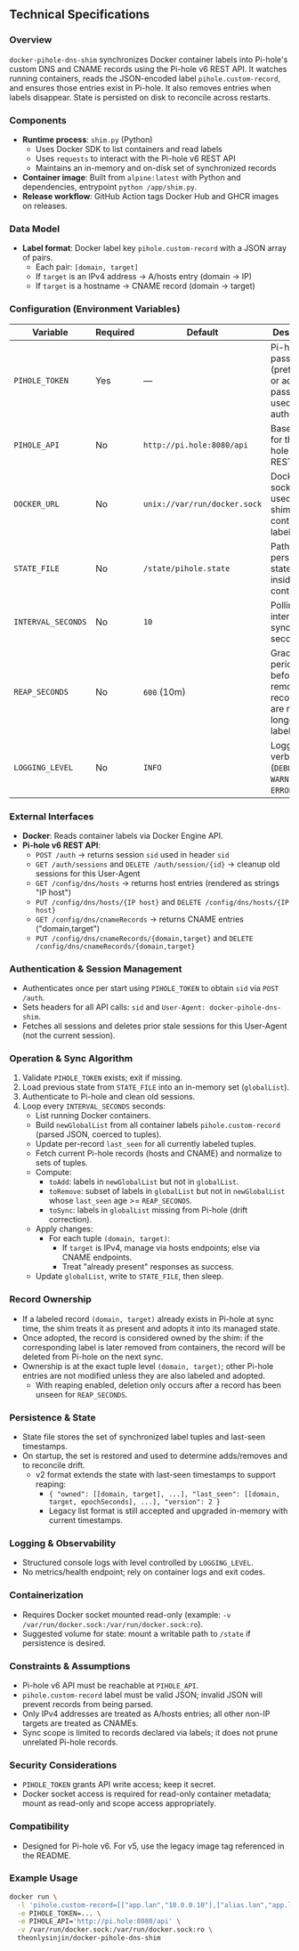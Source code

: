 ## Technical Specifications

### Overview

`docker-pihole-dns-shim` synchronizes Docker container labels into Pi-hole's custom DNS and CNAME records using the Pi-hole v6 REST API. It watches running containers, reads the JSON-encoded label `pihole.custom-record`, and ensures those entries exist in Pi-hole. It also removes entries when labels disappear. State is persisted on disk to reconcile across restarts.

### Components

- **Runtime process**: `shim.py` (Python)
  - Uses Docker SDK to list containers and read labels
  - Uses `requests` to interact with the Pi-hole v6 REST API
  - Maintains an in-memory and on-disk set of synchronized records
- **Container image**: Built from `alpine:latest` with Python and dependencies, entrypoint `python /app/shim.py`.
- **Release workflow**: GitHub Action tags Docker Hub and GHCR images on releases.

### Data Model

- **Label format**: Docker label key `pihole.custom-record` with a JSON array of pairs.
  - Each pair: `[domain, target]`
  - If `target` is an IPv4 address → A/hosts entry (domain → IP)
  - If `target` is a hostname → CNAME record (domain → target)

### Configuration (Environment Variables)

| Variable | Required | Default | Description |
| --- | --- | --- | --- |
| `PIHOLE_TOKEN` | Yes | — | Pi-hole app password (preferred) or admin password used to authenticate. |
| `PIHOLE_API` | No | `http://pi.hole:8080/api` | Base URL for the Pi-hole v6 REST API. |
| `DOCKER_URL` | No | `unix://var/run/docker.sock` | Docker socket URL used by the shim to read container labels. |
| `STATE_FILE` | No | `/state/pihole.state` | Path to the persisted state file inside the container. |
| `INTERVAL_SECONDS` | No | `10` | Polling interval for sync loop in seconds. |
| `REAP_SECONDS` | No | `600` (10m) | Grace period before removing records that are no longer labeled. |
| `LOGGING_LEVEL` | No | `INFO` | Logging verbosity (`DEBUG`, `INFO`, `WARNING`, `ERROR`). |

### External Interfaces

- **Docker**: Reads container labels via Docker Engine API.
- **Pi-hole v6 REST API**:
  - `POST /auth` → returns session `sid` used in header `sid`
  - `GET /auth/sessions` and `DELETE /auth/session/{id}` → cleanup old sessions for this User-Agent
  - `GET /config/dns/hosts` → returns host entries (rendered as strings "IP host")
  - `PUT /config/dns/hosts/{IP host}` and `DELETE /config/dns/hosts/{IP host}`
  - `GET /config/dns/cnameRecords` → returns CNAME entries ("domain,target")
  - `PUT /config/dns/cnameRecords/{domain,target}` and `DELETE /config/dns/cnameRecords/{domain,target}`

### Authentication & Session Management

- Authenticates once per start using `PIHOLE_TOKEN` to obtain `sid` via `POST /auth`.
- Sets headers for all API calls: `sid` and `User-Agent: docker-pihole-dns-shim`.
- Fetches all sessions and deletes prior stale sessions for this User-Agent (not the current session).

### Operation & Sync Algorithm

1. Validate `PIHOLE_TOKEN` exists; exit if missing.
2. Load previous state from `STATE_FILE` into an in-memory set (`globalList`).
3. Authenticate to Pi-hole and clean old sessions.
4. Loop every `INTERVAL_SECONDS` seconds:
   - List running Docker containers.
   - Build `newGlobalList` from all container labels `pihole.custom-record` (parsed JSON, coerced to tuples).
   - Update per-record `last_seen` for all currently labeled tuples.
   - Fetch current Pi-hole records (hosts and CNAME) and normalize to sets of tuples.
   - Compute:
     - `toAdd`: labels in `newGlobalList` but not in `globalList`.
     - `toRemove`: subset of labels in `globalList` but not in `newGlobalList` whose `last_seen` age >= `REAP_SECONDS`.
     - `toSync`: labels in `globalList` missing from Pi-hole (drift correction).
   - Apply changes:
     - For each tuple `(domain, target)`:
       - If `target` is IPv4, manage via hosts endpoints; else via CNAME endpoints.
       - Treat "already present" responses as success.
   - Update `globalList`, write to `STATE_FILE`, then sleep.

### Record Ownership

- If a labeled record `(domain, target)` already exists in Pi-hole at sync time, the shim treats it as present and adopts it into its managed state.
- Once adopted, the record is considered owned by the shim: if the corresponding label is later removed from containers, the record will be deleted from Pi-hole on the next sync.
- Ownership is at the exact tuple level `(domain, target)`; other Pi-hole entries are not modified unless they are also labeled and adopted.
  - With reaping enabled, deletion only occurs after a record has been unseen for `REAP_SECONDS`.

### Persistence & State

- State file stores the set of synchronized label tuples and last-seen timestamps.
- On startup, the set is restored and used to determine adds/removes and to reconcile drift.
  - v2 format extends the state with last-seen timestamps to support reaping:
    - `{ "owned": [[domain, target], ...], "last_seen": [[domain, target, epochSeconds], ...], "version": 2 }`
    - Legacy list format is still accepted and upgraded in-memory with current timestamps.

### Logging & Observability

- Structured console logs with level controlled by `LOGGING_LEVEL`.
- No metrics/health endpoint; rely on container logs and exit codes.

### Containerization

- Requires Docker socket mounted read-only (example: `-v /var/run/docker.sock:/var/run/docker.sock:ro`).
- Suggested volume for state: mount a writable path to `/state` if persistence is desired.

### Constraints & Assumptions

- Pi-hole v6 API must be reachable at `PIHOLE_API`.
- `pihole.custom-record` label must be valid JSON; invalid JSON will prevent records from being parsed.
- Only IPv4 addresses are treated as A/hosts entries; all other non-IP targets are treated as CNAMEs.
- Sync scope is limited to records declared via labels; it does not prune unrelated Pi-hole records.

### Security Considerations

- `PIHOLE_TOKEN` grants API write access; keep it secret.
- Docker socket access is required for read-only container metadata; mount as read-only and scope access appropriately.

### Compatibility

- Designed for Pi-hole v6. For v5, use the legacy image tag referenced in the README.

### Example Usage

```bash
docker run \
  -l 'pihole.custom-record=[["app.lan","10.0.0.10"],["alias.lan","app.lan"]]' \
  -e PIHOLE_TOKEN=... \
  -e PIHOLE_API='http://pi.hole:8080/api' \
  -v /var/run/docker.sock:/var/run/docker.sock:ro \
  theonlysinjin/docker-pihole-dns-shim
```


